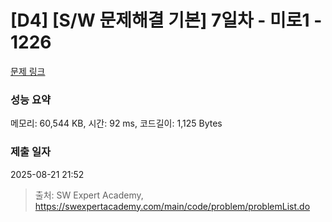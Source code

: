 # [D4] [S/W 문제해결 기본] 7일차 - 미로1 - 1226 

[문제 링크](https://swexpertacademy.com/main/code/problem/problemDetail.do?contestProbId=AV14vXUqAGMCFAYD) 

### 성능 요약

메모리: 60,544 KB, 시간: 92 ms, 코드길이: 1,125 Bytes

### 제출 일자

2025-08-21 21:52



> 출처: SW Expert Academy, https://swexpertacademy.com/main/code/problem/problemList.do